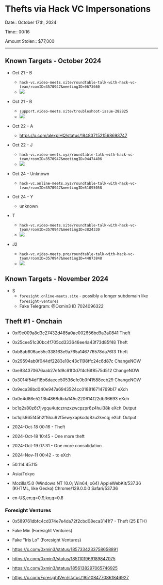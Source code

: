 # Thefts via Hack VC Impersonations

Date:: October 17th, 2024

Time:: 00:16

Amount Stolen:: $77,000

---


## Known Targets - October 2024


- Oct 21 - B
    - `hack-vc.video-meets.site/roundtable-talk-with-hack-vc-team/roomID=3570947&meetingID=0673660`
    - ![](../images/2024-10-21_SQSQ_01.jpg)

- Oct 21 - B
    - `support.video-meets.site/troubleshoot-issue-282825`
    - ![](../images/2024-10-21_SQSQ_02.jpg)

- Oct 22 - A
    - https://x.com/alexpiHQ/status/1848371521598693747

- Oct 22 - J
    - `hack-vc.video-meets.xyz/roundtable-talk-with-hack-vc-team/roomID=3570947&meetingID=94474406`
    - ![](../images/2024-10-22_SQSQ_01.png)

- Oct 24 - Unknown
    - `hack-vc.online-meets.xyz/roundtable-talk-with-hack-vc-team/roomID=3570947&meetingID=51095058`

- Oct 24 - Y
    - unknown

- T
    - `hack-vc.video-meets.site/roundtable-talk-with-hack-vc-team/roomID=3570947&meetingID=3824330`
    - ![](../images/2024-10-24_SQSQ_01.jpg)

- J2
    - `hack-vc.video-meets.pro/roundtable-talk-with-hack-vc-team/roomID=3570947&meetingID=44873848`
    - ![](../images/2024-10-25_SQSQ_00-02-32.jpg)

## Known Targets - November 2024

- S
    - `foresight.online-meets.site` - possibly a longer subdomain like `foresight-ventures`
    - Fake Telegram: @Oxmin3 ID 7024096322



## Theft #1 - Onchain

- 0xf9e009a8d3c27432d485a0ae002656bd9a3a0841 Theft
- 0x25cee51c30bc4f705cd333648ee4a43f73d85f48 Theft
- 0xb8ab606ae55c338163e9a765a146776578da76f3 Theft
- 0x29594ab0f044df2283e10c43c1198ffc24c6d87c ChangeNOW
- 0xe934370676aab27efd9c61f0d7f4c16f8575d512 ChangeNOW
- 0x3014f54df18b6daece50536cfc0b0f41588ecb29 ChangeNOW
- 0x9eca38bd040e947a6943524cc018816714769b17 eXch
- 0x0e4d86e5213b4868dbda145c220614f22db36693 eXch
- bc1q2s80z6t7jvgqu4utczrnzxzwcpzpr6z4hul38k eXch Output
- bc1qls865f45h2ff6cu92f5ewyxapkcdq8zu2kvcqj eXch Output

- 2024-Oct-18 00:16 - Theft
- 2024-Oct-18 10:45 - One more theft
- 2024-Oct-19 07:31 - One more consolidation
- 2024-Nov-11 00:42 - to eXch

- 50.114.45.115
- Asia/Tokyo
- Mozilla/5.0 (Windows NT 10.0; Win64; x64) AppleWebKit/537.36 (KHTML, like Gecko) Chrome/129.0.0.0 Safari/537.36
- en-US,en;q=0.9,ko;q=0.8


### Foresight Ventures

- 0x589761dbfc4cd374e7e4da72f2cbd08eca3141f7 - Theft (25 ETH)

- Fake Min (Foresight Ventures)
- Fake "Iris Lo" (Foresight Ventures)
- https://x.com/0xmin3/status/1857334233758658891
- https://x.com/0xmin3/status/1851101969189847075
- https://x.com/0xmin3/status/1856138297065746925
- https://x.com/ForesightVen/status/1851084770861846927

